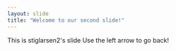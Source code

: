 ```yaml
---
layout: slide
title: "Welcome to our second slide!"
---
```

This is stiglarsen2's slide
Use the left arrow to go back!
